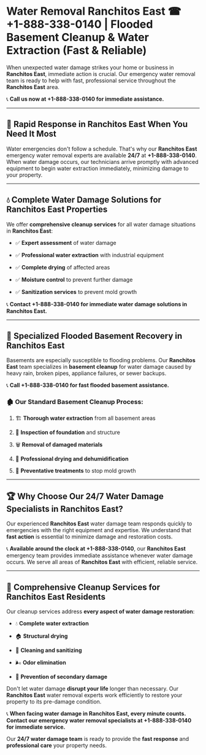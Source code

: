 # Water Removal Ranchitos East ☎ +1-888-338-0140 | Flooded Basement Cleanup & Water Extraction (Fast & Reliable)

When unexpected water damage strikes your home or business in **Ranchitos East**, immediate action is crucial. Our emergency water removal team is ready to help with fast, professional service throughout the **Ranchitos East** area. 

📞 **Call us now at +1-888-338-0140 for immediate assistance.**
---
## 🚀 Rapid Response in Ranchitos East When You Need It Most
Water emergencies don't follow a schedule. That's why our **Ranchitos East** emergency water removal experts are available **24/7** at **+1-888-338-0140**. When water damage occurs, our technicians arrive promptly with advanced equipment to begin water extraction immediately, minimizing damage to your property.
---
## 💧 Complete Water Damage Solutions for Ranchitos East Properties
We offer **comprehensive cleanup services** for all water damage situations in **Ranchitos East**:
- ✅ **Expert assessment** of water damage  
- ✅ **Professional water extraction** with industrial equipment  
- ✅ **Complete drying** of affected areas  
- ✅ **Moisture control** to prevent further damage  
- ✅ **Sanitization services** to prevent mold growth  
📞 **Contact +1-888-338-0140 for immediate water damage solutions in Ranchitos East.**
---
## 🌊 Specialized Flooded Basement Recovery in Ranchitos East
Basements are especially susceptible to flooding problems. Our **Ranchitos East** team specializes in **basement cleanup** for water damage caused by heavy rain, broken pipes, appliance failures, or sewer backups. 
📞 **Call +1-888-338-0140 for fast flooded basement assistance.**
### 🏚️ Our Standard Basement Cleanup Process:
1. 🏗️ **Thorough water extraction** from all basement areas  
2. 🔎 **Inspection of foundation** and structure  
3. 🗑️ **Removal of damaged materials**  
4. 💨 **Professional drying and dehumidification**  
5. 🚫 **Preventative treatments** to stop mold growth  
---
## 🏆 Why Choose Our 24/7 Water Damage Specialists in Ranchitos East?
Our experienced **Ranchitos East** water damage team responds quickly to emergencies with the right equipment and expertise. We understand that **fast action** is essential to minimize damage and restoration costs.
📞 **Available around the clock at +1-888-338-0140**, our **Ranchitos East** emergency team provides immediate assistance whenever water damage occurs. We serve all areas of **Ranchitos East** with efficient, reliable service.
---
## 🧹 Comprehensive Cleanup Services for Ranchitos East Residents
Our cleanup services address **every aspect of water damage restoration**:
- 💧 **Complete water extraction**  
- 🏠 **Structural drying**  
- 🧼 **Cleaning and sanitizing**  
- 🌬️ **Odor elimination**  
- 🚫 **Prevention of secondary damage**  
Don't let water damage **disrupt your life** longer than necessary. Our **Ranchitos East** water removal experts work efficiently to restore your property to its pre-damage condition.
📞 **When facing water damage in Ranchitos East, every minute counts. Contact our emergency water removal specialists at +1-888-338-0140 for immediate service.**
Our **24/7 water damage team** is ready to provide the **fast response** and **professional care** your property needs.
